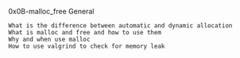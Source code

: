 0x0B-malloc_free
General

    What is the difference between automatic and dynamic allocation
    What is malloc and free and how to use them
    Why and when use malloc
    How to use valgrind to check for memory leak

